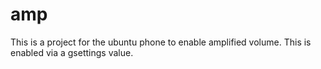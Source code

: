 # amp

This is a project for the ubuntu phone to enable amplified volume.
This is enabled via a gsettings value.
